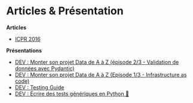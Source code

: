 # Articles & Présentation

**Articles**

- <a href="/_static/icpr_2016.pdf" target="_blank">ICPR 2016</a>

**Présentations**

- [DEV : Monter son projet Data de A à Z (épisode 2/3 - Validation de données avec Pydantic)](https://www.youtube.com/watch?v=sdXZ1TJl_DA)
- [DEV : Monter son projet Data de A à Z (Episode 1/3 - Infrastructure as code)](https://www.youtube.com/watch?v=SjeEg1XEFvY)
- [DEV : Testing Guide](https://www.youtube.com/watch?v=RKhhBPg2SKc)
- [DEV : Écrire des tests génériques en Python 🐍](https://www.youtube.com/watch?v=vAdTbKdY4R4)
